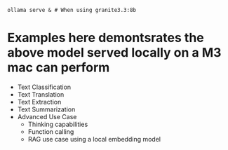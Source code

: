 ```
ollama serve & # When using granite3.3:8b
```

# Examples here demontsrates the above model served locally on a M3 mac can perform
- Text Classification
- Text Translation
- Text Extraction
- Text Summarization
- Advanced Use Case
    - Thinking capabilities
    - Function calling
    - RAG use case using a local embedding model
